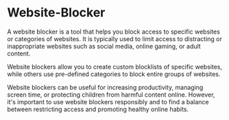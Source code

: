 # Website-Blocker
A website blocker is a tool that helps you block access to specific websites or categories of websites. It is typically used to limit access to distracting or inappropriate websites such as social media, online gaming, or adult content.

Website blockers allow you to create custom blocklists of specific websites, while others use pre-defined categories to block entire groups of websites.

Website blockers can be useful for increasing productivity, managing screen time, or protecting children from harmful content online. However, it's important to use website blockers responsibly and to find a balance between restricting access and promoting healthy online habits.
